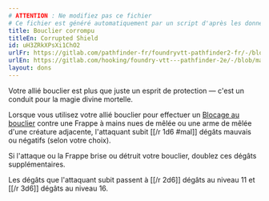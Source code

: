```yaml
---
# ATTENTION : Ne modifiez pas ce fichier
# Ce fichier est généré automatiquement par un script d'après les données du module Foundry VTT officiel et de sa traduction
title: Bouclier corrompu
titleEn: Corrupted Shield
id: uH3ZRkXPsXi1ChO2
urlFr: https://gitlab.com/pathfinder-fr/foundryvtt-pathfinder2-fr/-/blob/master/data/feats/uH3ZRkXPsXi1ChO2.htm
urlEn: https://gitlab.com/hooking/foundry-vtt---pathfinder-2e/-/blob/master/packs/data/feats.db/corrupted-shield.json
layout: dons
---
```

Votre allié bouclier est plus que juste un esprit de protection — c'est un conduit pour la magie divine mortelle.

Lorsque vous utilisez votre allié bouclier pour effectuer un [Blocage au bouclier](blocage-au-bouclier.html) contre une Frappe à mains nues de mêlée ou une arme de mêlée d'une créature adjacente, l'attaquant subit [[/r 1d6 #mal]] dégâts mauvais ou négatifs (selon votre choix).

Si l'attaque ou la Frappe brise ou détruit votre bouclier, doublez ces dégâts supplémentaires.

Les dégâts que l'attaquant subit passent à [[/r 2d6]] dégâts au niveau 11 et [[/r 3d6]] dégâts au niveau 16.

